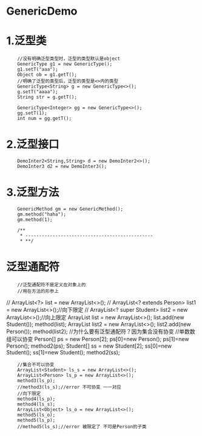 # GenericDemo

# 1.泛型类
        //没有明确泛型类型时，泛型的类型默认是object
        GenericType g1 = new GenericType();
        g1.setT("aaa");
        Object ob = g1.getT();
        //明确了泛型的类型后，泛型的类型是<>内的类型
        GenericType<String> g = new GenericType<>();
        g.setT("aaaa");
        String str = g.getT();

        GenericType<Integer> gg = new GenericType<>();
        gg.setT(1);
        int num = gg.getT();

# 2.泛型接口
        DemoInter2<String,String> d = new DemoInter2<>();
        DemoInter3 d2 = new DemoInter3();

# 3.泛型方法
        GenericMethod gm = new GenericMethod();
        gm.method("haha");
        gm.method(1);

        /**
         * -----------------------------------------------
         * **/
# 泛型通配符
        //泛型通配符不是定义在对象上的
        //用在方法的形参上
//        ArrayList<?> list = new ArrayList<>();
//        ArrayList<? extends Person> list1 = new ArrayList<>();//向下限定
//        ArrayList<? super Student> list2 = new ArrayList<>();//向上限定
        ArrayList<Student> list = new ArrayList<>();
        list.add(new Student());
        method(list);
        ArrayList<Person> list2 = new ArrayList<>();
        list2.add(new Person());
        method(list2);
        //为什么要有泛型通配符？因为集合没有协变
        //单数数组可以协变
        Person[] ps = new  Person[2];
        ps[0]=new Person();
        ps[1]=new Person();
        method2(ps);
        Student[] ss = new  Student[2];
        ss[0]=new Student();
        ss[1]=new Student();
        method2(ss);

        //集合不可以协变
        ArrayList<Student> ls_s = new ArrayList<>();
        ArrayList<Person> ls_p = new ArrayList<>();
        method3(ls_p);
        //method3(ls_s);//error 不可协变 一一对应
        //向下限定
        method4(ls_p);
        method4(ls_s);
        ArrayList<Object> ls_o = new ArrayList<>();
        method5(ls_o);
        method5(ls_p);
        //method5(ls_s);//error 被限定了 不可是Person的子类

